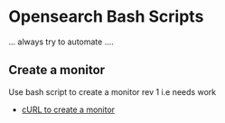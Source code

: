 # Opensearch Bash Scripts
... always try to automate ....

## Create a monitor
Use bash script to create a monitor
 rev 1 i.e needs work
- [cURL to create a monitor](https://github.com/macatak/opensearch-/blob/main/bash_scripts/createMonitor.sh)
